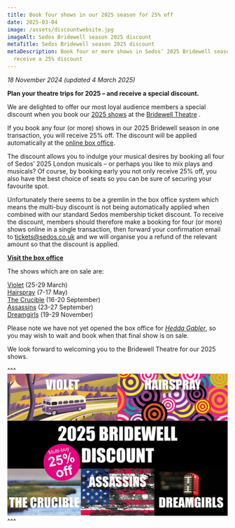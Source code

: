 ```yaml
---
title: Book four shows in our 2025 season for 25% off
date: 2025-03-04
image: /assets/discountwebsite.jpg
imageAlt: Sedos Bridewell season 2025 discount
metaTitle: Sedos Bridewell season 2025 discount
metaDescription: Book four or more shows in Sedos’ 2025 Bridewell season and
  receive a 25% discount
---
```

*18 November 2024 (updated 4 March 2025)*

**Plan your theatre trips for 2025 – and receive a special discount.**

We are delighted to offer our most loyal audience members a special discount when you book our [2025 shows](https://www.sedos.co.uk/whats-on) at the [Bridewell Theatre](https://www.sedos.co.uk/venues/bridewell) . 

If you book any four (or more) shows in our 2025 Bridewell season in one transaction, you will receive 25% off. The discount will be applied automatically at the [online box office](https://sedos.ticketsolve.com/ticketbooth/shows). 

The discount allows you to indulge your musical desires by booking all four of Sedos’ 2025 London musicals – or perhaps you like to mix plays and musicals? Of course, by booking early you not only receive 25% off, you also have the best choice of seats so you can be sure of securing your favourite spot. 

Unfortunately there seems to be a gremlin in the box office system which means the multi-buy discount is not being automatically applied when combined with our standard Sedos membership ticket discount. To receive the discount, members should therefore make a booking for four (or more) shows online in a single transaction, then forward your confirmation email to [tickets@sedos.co.uk](mailto:tickets@sedos.co.uk) and we will organise you a refund of the relevant amount so that the discount is applied.

**[Visit the box office](https://sedos.ticketsolve.com/ticketbooth/shows)**

The shows which are on sale are:

[Violet](https://www.sedos.co.uk/shows/2025-violet) (25-29 March)\
[Hairspray](https://www.sedos.co.uk/shows/2025-hairspray-the-broadway-musical) (7-17 May)\
[The Crucible](https://www.sedos.co.uk/shows/2025-the-crucible) (16-20 September)\
[Assassins](https://www.sedos.co.uk/shows/2025-assassins) (23-27 September)\
[Dreamgirls](https://www.sedos.co.uk/shows/2025-dreamgirls) (19-29 November)

Please note we have not yet opened the box office for *[Hedda Gabler](https://www.sedos.co.uk/shows/2025-hedda-gabler)*, so you may wish to wait and book when that final show is on sale.

We look forward to welcoming you to the Bridewell Theatre for our 2025 shows.

^^^
![Sedos Bridewell season 2025 discount](/assets/discountnewsletter-new.jpg)
^^^